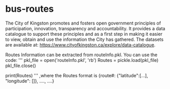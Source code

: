 # bus-routes
The City of Kingston promotes and fosters open government principles of participation, innovation, transparency and accountability. It provides a data catalogue to support these principles and as a first step in making it easier to view, obtain and use the information the City has gathered. The datasets are available at: https://www.cityofkingston.ca/explore/data-catalogue.


Routes Information can be extracted from routeInfo.pkl.
You can use the code:
'''
pkl_file = open('routeInfo.pkl', 'rb')
Routes = pickle.load(pkl_file)
pkl_file.close()

print(Routes)
'''
,where the Routes format is {route#: {"latitude":[...], "longitude": []}, ...., ....}
